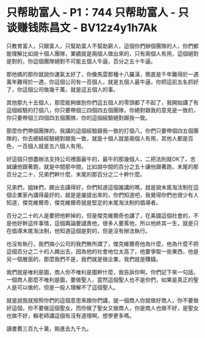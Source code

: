 # 只帮助富人 - P1：744 只帮助富人 - 只谈赚钱陈昌文 - BV12z4y1h7Ak

只教育富人，只跟富人，只幫助富人不幫助窮人，這個你們辦個團隊的人，你們都能理解比如說十個人團隊，業績就是兩個人做出來的，只有兩個人有用，這個絕對是對的，你這個團隊絕對不可能五個人牛逼，百分之五十牛逼。

那他媽的那你就說你運氣太好了，你像馬雲那種十八羅漢，簡直是千年難得於一遇萬年難得於一遇，你這個公司有一百個人，就是五個人最牛逼，你把這前五名抓好了，你這個公司做幾千萬，就是這五個人的事。

其他那九十五個人，那麼能夠做到你們這五個人的零頭都了不起了，我開始講了有這個經驗的打個八，你只要帶個三四個四五個團隊，你絕對跟我的意見是一致的，你只要帶個三四個四五個團隊，你的這個經驗絕對跟我一致。

那麼你們帶個團隊的，我講的這個經驗跟我一致的打個八，你們只要帶個四五個團隊的，你去總結經驗絕對跟我一致，就是十個人就是兩個人有用，其他人都是百色，一百個人就是五六個人有用。

好這個只想盡辦法支持公司裡面最牛的，最牛的那幾個人，二把法則就OK了，忠誠讓他跟著跑，就是中間那中間，比如說中間的百分之五十讓他跟著跑，末尾的那百分之二十，兄弟們幹什麼，末尾的那百分之二十幹什麼。

兄弟們，姐妹們，踢出去講得好，你們知道這個誰講的嗎，就是說末尾淘汰制在這個企業家內講得最好的，就是是誰提出來的，你們知道吧，我覺得你們也很少有人知道，傑克維爾奇，傑克維爾奇就是堅定的末尾淘汰制的倡導者。

百分之二十的人是要把他幹掉的，但是傑克維爾奇也講了，在美國這個社會的，不是他好幹這件事情，這個輿論要譴責他，很多人要罵他，所以他終其一生，就是只在倡導末尾淘汰制，他知道這個是對的，但是沒有辦法執行。

也沒有執行，我們搞小公司的我們無所謂了，傑克維爾奇他為什麼，他為什麼不把這個百分之二十的人踢出去，因為他的社會地位太高了，他要爭取一些東西，他是另一個層面的，那麼我們不是，我們就是做企業，我們就是賺錢。

我們就是唯利是圖，商人你不唯利是圖幹什麼，我告訴你啊，你們記下來一句話，一個商人那麼不唯利是圖，要做聖人，當然這個聖人也不是你們，如果是真正的聖人是可以做的，但是一般人理解不了這個聖人。

就是說我就按照你們的這個意思來跟你們講，就一個商人你就做好商人，你不要做好這個，你不要做這個聖女，而你做了聖女又做商人，你是商人也做不好，是聖女也做不好，賴老師講這個有沒有道理啊，想學更多嗎。

讀書費三百九十萬，剛進去九千九。